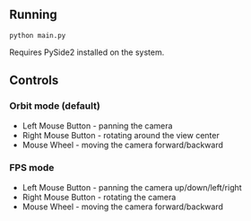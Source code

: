 ## Running
`python main.py`

Requires PySide2 installed on the system.

## Controls
### Orbit mode (default)
- Left Mouse Button - panning the camera
- Right Mouse Button - rotating around the view center
- Mouse Wheel - moving the camera forward/backward
### FPS mode
- Left Mouse Button - panning the camera up/down/left/right
- Right Mouse Button - rotating the camera
- Mouse Wheel - moving the camera forward/backward
